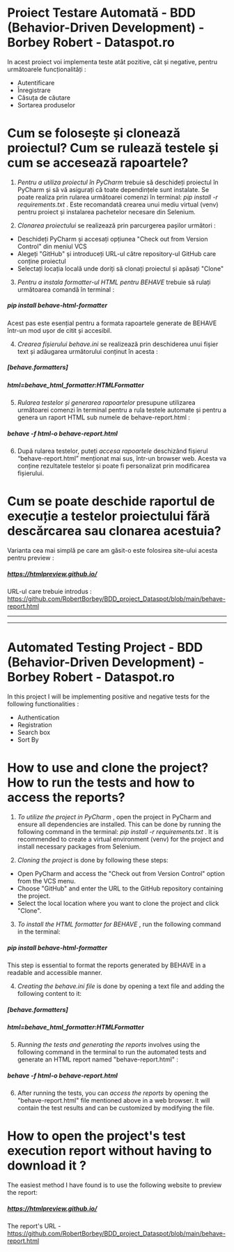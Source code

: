# Proiect Testare Automată - BDD (Behavior-Driven Development) - Borbey Robert - Dataspot.ro

In acest proiect voi implementa teste atât pozitive, cât și negative, pentru următoarele funcționalități :
- Autentificare
- Înregistrare
- Căsuța de căutare
- Sortarea produselor

# Cum se folosește și clonează proiectul? Cum se rulează testele și cum se accesează rapoartele?

1) _Pentru a utiliza proiectul în PyCharm_ trebuie să deschideți proiectul în PyCharm și să vă asigurați că toate dependințele sunt instalate. 
Se poate realiza prin rularea următoarei comenzi în terminal: _pip install -r requirements.txt_ . Este recomandată crearea unui mediu virtual (venv) 
pentru proiect și instalarea pachetelor necesare din Selenium.

2) _Clonarea proiectului_ se realizează prin parcurgerea pașilor următori :
- Deschideți PyCharm și accesați opțiunea "Check out from Version Control" din meniul VCS
- Alegeți "GitHub" și introduceți URL-ul către repository-ul GitHub care conține proiectul
- Selectați locația locală unde doriți să clonați proiectul și apăsați "Clone"

3) _Pentru a instala formatter-ul HTML pentru BEHAVE_ trebuie să rulați următoarea comandă în terminal : 
##### _pip install behave-html-formatter_
Acest pas este esențial pentru a formata rapoartele generate de BEHAVE într-un mod ușor de citit și accesibil.

4) _Crearea fișierului behave.ini_ se realizează prin deschiderea unui fișier text și adăugarea următorului conținut în acesta :
##### _[behave.formatters]_
##### _html=behave_html_formatter:HTMLFormatter_

5) _Rularea testelor și generarea rapoartelor_ presupune utilizarea următoarei comenzi în terminal pentru a rula testele automate și pentru a genera un raport HTML sub numele de behave-report.html :	
##### _behave -f html-o behave-report.html_

6) După rularea testelor, puteți _accesa rapoartele_ deschizând fișierul “behave-report.html” menționat mai sus, într-un browser web. Acesta va conține rezultatele testelor și poate fi personalizat prin modificarea fișierului.

# Cum se poate deschide raportul de execuție a testelor proiectului fără descărcarea sau clonarea acestuia?

Varianta cea mai simplă pe care am găsit-o este folosirea site-ului acesta pentru preview :

##### https://htmlpreview.github.io/

URL-ul care trebuie introdus : https://github.com/RobertBorbey/BDD_project_Dataspot/blob/main/behave-report.html

_________________________________________________
_________________________________________________

# Automated Testing Project - BDD (Behavior-Driven Development) - Borbey Robert - Dataspot.ro

In this project I will be implementing positive and negative tests for the following functionalities :
- Authentication
- Registration
- Search box
- Sort By

# How to use and clone the project? How to run the tests and how to access the reports?

1. _To utilize the project in PyCharm_ , open the project in PyCharm and ensure all dependencies are installed. 
This can be done by running the following command in the terminal: _pip install -r requirements.txt_ . It is recommended to create a virtual environment (venv)
for the project and install necessary packages from Selenium.

2. _Cloning the project_ is done by following these steps:
- Open PyCharm and access the "Check out from Version Control" option from the VCS menu.
- Choose "GitHub" and enter the URL to the GitHub repository containing the project.
- Select the local location where you want to clone the project and click "Clone".

3. _To install the HTML formatter for BEHAVE_ , run the following command in the terminal:
##### _pip install behave-html-formatter_
This step is essential to format the reports generated by BEHAVE in a readable and accessible manner.

4. _Creating the behave.ini file_ is done by opening a text file and adding the following content to it:
##### _[behave.formatters]_
##### _html=behave_html_formatter:HTMLFormatter_

5. _Running the tests and generating the reports_ involves using the following command in the terminal to run the automated tests and generate an HTML report named "behave-report.html" :
##### _behave -f html-o behave-report.html_

6. After running the tests, you can _access the reports_ by opening the "behave-report.html" file mentioned above in a web browser. It will contain the test results and can be customized by modifying the file.

# How to open the project's test execution report without having to download it ?

The easiest method I have found is to use the following website to preview the report:

##### https://htmlpreview.github.io/

The report's URL - https://github.com/RobertBorbey/BDD_project_Dataspot/blob/main/behave-report.html